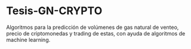 # Tesis-GN-CRYPTO
Algoritmos para la predicción de volúmenes de gas natural de venteo, precio de criptomonedas y trading de estas, con ayuda de algoritmos de machine learning.
